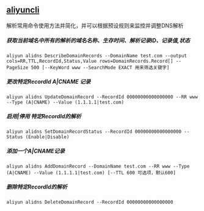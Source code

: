 ## [aliyuncli](https://help.aliyun.com/document_detail/110244.html) 
解析常用命令使用方法并简化，并可以根据预设规则来监控并调整DNS解析

##### 获取当前域名中所有的解析的域名名称、生存时间、解析记录ID、记录值,状态
```
aliyun alidns DescribeDomainRecords --DomainName test.com --output cols=RR,TTL,RecordId,Status,Value rows=DomainRecords.Record[] --PageSize 500 [--KeyWord www --SearchMode EXACT 用来筛选关键字]
```
##### 更改特定RecordId A|CNAME 记录
```
aliyun alidns UpdateDomainRecord --RecordId 00000000000000000 --RR www --Type (A|CNAME) --Value (1.1.1.1|test.com)
```
##### 启用|停用 特定RecordId的解析
```
aliyun alidns SetDomainRecordStatus --RecordId 00000000000000000 --Status (Enable|Disable)
```
##### 添加一个A|CNAME记录
```
aliyun alidns AddDomainRecord --DomainName test.com --RR www --Type (A|CNAME) --Value (1.1.1.1|test.com) [--TTL 600 可选项，默认600]
```
##### 删除特定RecordId的解析
```
aliyun alidns DeleteDomainRecord --RecordId 00000000000000000 
```